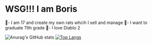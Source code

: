 # WSG!!! I am Boris
🐛- I am 17 and create my own rats whcih I sell and manage
🦟- I want to graduate 11th grade
🦖- I love Diablo 2

![Anurag's GitHub stats](https://github-readme-stats.vercel.app/api?username=HoradricCube1&show_icons=true)
[![Top Langs](https://github-readme-stats.vercel.app/api/top-langs/?username=HoradricCube1&layout=compact)](https://github.com/anuraghazra/github-readme-stats)
